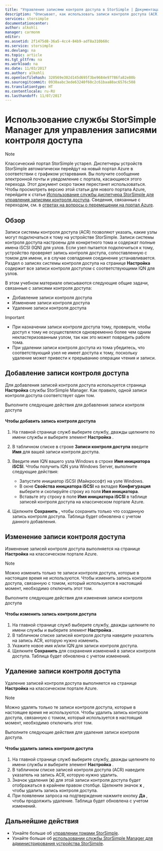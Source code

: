 ```yaml
---
title: "Управление записями контроля доступа в StorSimple | Документация Майкрософт"
description: "Описывает, как использовать записи контроля доступа (ACR), чтобы определить, какие узлы могут подключаться к тому на устройстве StorSimple."
services: storsimple
documentationcenter: 
author: alkohli
manager: carmonm
editor: 
ms.assetid: 2f1475d8-36a5-4cc4-84b9-adf8a310b60c
ms.service: storsimple
ms.devlang: na
ms.topic: article
ms.tgt_pltfrm: na
ms.workload: na
ms.date: 11/03/2017
ms.author: alkohli
ms.openlocfilehash: 320569e302d145d695f3be9684e97786fa82e80b
ms.sourcegitcommit: 0930aabc3ede63240f60c2c61baa88ac6576c508
ms.translationtype: HT
ms.contentlocale: ru-RU
ms.lasthandoff: 11/07/2017
---
```

# <a name="use-the-storsimple-manager-service-to-manage-access-control-records"></a>Использование службы StorSimple Manager для управления записями контроля доступа
> [!NOTE]
> Классический портал StorSimple устарел. Диспетчеры устройств StorSimple автоматически перейдут на новый портал Azure в соответствии с графиком устаревания. Вы получите сообщение электронной почты и уведомление с портала, касающиеся этого перехода. Этот документ скоро также перестанет использоваться. Чтобы просмотреть версию этой статьи для нового портала Azure, перейдите к статье [Использование службы диспетчера StorSimple для управления записями контроля доступа](storsimple-8000-manage-acrs.md). Сведения, связанные с переходом, см. в [ответах на вопросы о перемещении на портал Azure](storsimple-8000-move-azure-portal-faq.md).

## <a name="overview"></a>Обзор
Записи системы контроля доступа (ACR) позволяют указать, какие узлы могут подключаться к тому на устройстве StorSimple. Записи системы контроля доступа настроены для конкретного тома и содержат полные имена iSCSI (IQN) для узлов. Если узел пытается подключиться к тому, устройство проверяет запись контроля доступа, сопоставленную с томом для имени, и в случае совпадения соединение устанавливается. Раздел о записях системы контроля доступа на странице **Настройка** содержит все записи контроля доступом с соответствующими IQN для узлов.

В этом учебном материале описываются следующие общие задачи, связанные с записями контроля доступа:

* Добавление записи контроля доступа 
* Изменение записи контроля доступа 
* Удаление записи контроля доступа 

> [!IMPORTANT]
> * При назначении записи контроля доступа тому, проверьте, чтобы доступ к тому не осуществлялся одновременно более чем одним некластеризованным узлом, так как это может повредить работе тома. 
> * При удалении записи контроля доступа из тома убедитесь, что соответствующий узел не имеет доступа к тому, поскольку удаление может привести к прерыванию операции чтения и записи.
> 
> 

## <a name="add-an-access-control-record"></a>Добавление записи контроля доступа
Для добавления записей контроля доступа используется страница **Настройка** службы StorSimple Manager. Как правило, одной записи контроля доступа соответствует один том.

Выполните следующие действия для добавления записи контроля доступа

#### <a name="to-add-an-access-control-record"></a>Чтобы добавить запись контроля доступа
1. На главной странице служб выберите службу, дважды щелкните по имени службы и выберите элемент **Настройка** .
2. В табличном списке в строке **Записи контроля доступа** введите **Имя** для вашей записи контроля доступа.
3. Введите имя IQN вашего узла Windows в строке **Имя инициатора iSCSI**. Чтобы получить IQN узла Windows Server, выполните следующие действия:
   
   * Запустите инициатор iSCSI (Майкрософт) на узле Windows.
   * В окне **Свойства инициатора iSCSI** на вкладке **Конфигурация** выберите и скопируйте строку из поля **Имя инициатора**.
   * Вставьте эту строку в поле **Имя инициатора iSCSI** в таблице записей контроля доступа на классическом портале Azure.
4. Щелкните **Сохранить** , чтобы сохранить только что созданную запись контроля доступа. Таблица будет обновлена с учетом данного добавления.

## <a name="edit-an-access-control-record"></a>Изменение записи контроля доступа
Изменение записей контроля доступа выполняется на странице **Настройка** на классическом портале Azure. 

> [!NOTE]
> Можно изменить только те записи контроля доступа, которые в настоящее время не используются. Чтобы изменить запись контроля доступа, связанную с томом, который используется в настоящий момент, необходимо отключить этот том.
> 
> 

Выполните следующие действия для изменения записи контроля доступа

#### <a name="to-edit-an-access-control-record"></a>Чтобы изменить запись контроля доступа
1. На главной странице служб выберите службу, дважды щелкните по имени службы и выберите элемент **Настройка** .
2. В табличном списке записей контроля доступа наведите указатель на запись ACR, которую нужно изменить.
3. Укажите новое имя и/или IQN для записи контроля доступа.
4. Щелкните **Сохранить** для сохранения изменений в записи контроля доступа. Таблица будет обновлена с учетом изменений.

## <a name="delete-an-access-control-record"></a>Удаление записи контроля доступа
Удаление записей контроля доступа выполняется на странице **Настройка** на классическом портале Azure. 

> [!NOTE]
> Можно удалять только те записи контроля доступа, которые в настоящее время не используются. Чтобы удалить запись контроля доступа, связанную с томом, который используется в настоящий момент, необходимо отключить этот том.
> 
> 

Выполните следующие действия для удаления записи контроля доступа.

#### <a name="to-delete-an-access-control-record"></a>Чтобы удалить запись контроля доступа
1. На главной странице служб выберите службу, дважды щелкните по имени службы и выберите элемент **Настройка** .
2. В табличном списке записей контроля доступа (ACR) наведите указатель на запись ACR, которую нужно удалить.
3. Значок удаления (**x**) для этой записи контроля доступа будет отображаться в крайнем правом столбце. Щелкните значок **x** , чтобы удалить запись контроля доступа.
4. При появлении запроса на подтверждение нажмите кнопку **Да** , чтобы продолжить удаление. Таблица будет обновлена с учетом изменений.

## <a name="next-steps"></a>Дальнейшие действия
* Узнайте больше об [управлении томами StorSimple](storsimple-manage-volumes.md).
* Узнайте больше об [использовании службы StorSimple Manager для администрирования устройства StorSimple](storsimple-manager-service-administration.md).

